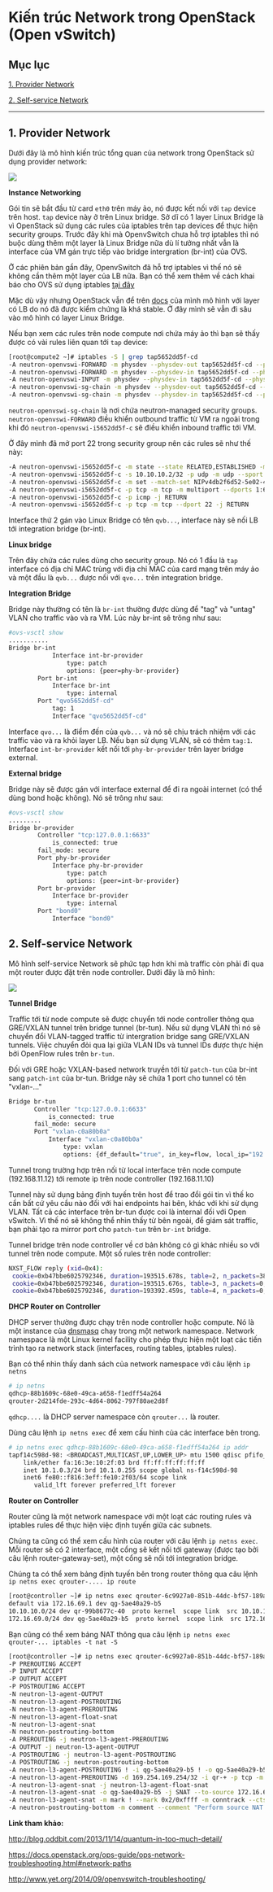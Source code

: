 # Kiến trúc Network trong OpenStack (Open vSwitch)

## Mục lục

[1. Provider Network](#provider)

[2. Self-service Network](#self-service)

------------

<a name ="provider"></a>
## 1. Provider Network

Dưới đây là mô hình kiến trúc tổng quan của network trong OpenStack sử dụng provider network:

<img src="http://i.imgur.com/vN2KkKV.png">

**Instance Networking**

Gói tin sẽ bắt đầu từ card `eth0` trên máy ảo, nó được kết nối với `tap` device trên host. `tap` device này ở trên Linux bridge. Sở dĩ có 1 layer Linux Bridge là vì OpenStack sử dụng các rules của iptables trên tap devices để thực hiện security groups. Trước đây khi mà OpenvSwitch chưa hỗ trợ iptables thì nó buộc dùng thêm một layer là Linux Bridge nữa dù lí tưởng nhất vẫn là interface của VM gán trực tiếp vào bridge intergration (br-int) của OVS.

Ở các phiên bản gần đây, OpenvSwitch đã hỗ trợ iptables vì thế nó sẽ không cần thêm một layer của LB nữa. Bạn có thể xem thêm về cách khai báo cho OVS sử dụng iptables [tại đây](https://docs.openstack.org/ocata/networking-guide/config-ovsfwdriver.html)

Mặc dù vậy nhưng OpenStack vẫn để trên [docs](https://docs.openstack.org/newton/networking-guide/deploy-ovs-provider.html) của mình mô hình với layer có LB do nó đã được kiểm chứng là khá stable. Ở đây mình sẽ vẫn đi sâu vào mô hình có layer Linux Bridge.

Nếu bạn xem các rules trên node compute nơi chứa máy ảo thì bạn sẽ thấy được có vài rules liên quan tới `tap` device:

``` sh
[root@compute2 ~]# iptables -S | grep tap5652dd5f-cd
-A neutron-openvswi-FORWARD -m physdev --physdev-out tap5652dd5f-cd --physdev-is-bridged -m comment --comment "Direct traffic from the VM interface to the security group chain." -j neutron-openvswi-sg-chain
-A neutron-openvswi-FORWARD -m physdev --physdev-in tap5652dd5f-cd --physdev-is-bridged -m comment --comment "Direct traffic from the VM interface to the security group chain." -j neutron-openvswi-sg-chain
-A neutron-openvswi-INPUT -m physdev --physdev-in tap5652dd5f-cd --physdev-is-bridged -m comment --comment "Direct incoming traffic from VM to the security group chain." -j neutron-openvswi-o5652dd5f-c
-A neutron-openvswi-sg-chain -m physdev --physdev-out tap5652dd5f-cd --physdev-is-bridged -m comment --comment "Jump to the VM specific chain." -j neutron-openvswi-i5652dd5f-c
-A neutron-openvswi-sg-chain -m physdev --physdev-in tap5652dd5f-cd --physdev-is-bridged -m comment --comment "Jump to the VM specific chain." -j neutron-openvswi-o5652dd5f-c
```

`neutron-openvswi-sg-chain` là nơi chứa neutron-managed security groups. `neutron-openvswi-FORWARD` điều khiển outbound traffic từ VM ra ngoài trong khi đó `neutron-openvswi-i5652dd5f-c` sẽ điều khiển inbound traffic  tới VM.

Ở đây mình đã mở port 22 trong security group nên các rules sẽ như thế này:

``` sh
-A neutron-openvswi-i5652dd5f-c -m state --state RELATED,ESTABLISHED -m comment --comment "Direct packets associated with a known session to the RETURN chain." -j RETURN
-A neutron-openvswi-i5652dd5f-c -s 10.10.10.2/32 -p udp -m udp --sport 67 -m udp --dport 68 -j RETURN
-A neutron-openvswi-i5652dd5f-c -m set --match-set NIPv4db2f6d52-5e02-4ab4-949d- src -j RETURN
-A neutron-openvswi-i5652dd5f-c -p tcp -m tcp -m multiport --dports 1:65535 -j RETURN
-A neutron-openvswi-i5652dd5f-c -p icmp -j RETURN
-A neutron-openvswi-i5652dd5f-c -p tcp -m tcp --dport 22 -j RETURN
```

Interface thứ 2 gán vào Linux Bridge có tên `qvb...`, interface này sẽ nối LB tới integration bridge (br-int).

**Linux bridge**

Trên đây chứa các rules dùng cho security group. Nó có 1 đầu là `tap` interface có địa chỉ MAC trùng với địa chỉ MAC của card mạng trên máy ảo và một đầu là `qvb...` được nối với `qvo...` trên integration bridge.

**Integration Bridge**

Bridge này thường có tên là `br-int` thường được dùng để "tag" và "untag" VLAN cho traffic vào và ra VM. Lúc này br-int sẽ trông như sau:

``` sh
#ovs-vsctl show
...........
Bridge br-int
            Interface int-br-provider
                type: patch
                options: {peer=phy-br-provider}
        Port br-int
            Interface br-int
                type: internal
        Port "qvo5652dd5f-cd"
            tag: 1
            Interface "qvo5652dd5f-cd"
```

Interface `qvo...` là điểm đến của `qvb...` và nó sẽ chịu trách nhiệm với các traffic vào và ra khỏi layer LB. Nếu bạn sử dụng VLAN, sẽ có thêm `tag:1`. Interface `int-br-provider` kết nối tới `phy-br-provider` trên layer bridge external.

**External bridge**

Bridge này sẽ được gán với interface external để đi ra ngoài internet (có thể dùng bond hoặc không). Nó sẽ trông như sau:

``` sh
#ovs-vsctl show
.........
Bridge br-provider
        Controller "tcp:127.0.0.1:6633"
            is_connected: true
        fail_mode: secure
        Port phy-br-provider
            Interface phy-br-provider
                type: patch
                options: {peer=int-br-provider}
        Port br-provider
            Interface br-provider
                type: internal
        Port "bond0"
            Interface "bond0"
```

<a name ="self-service"></a>
## 2. Self-service Network

Mô hình self-service Network sẽ phức tạp hơn khi mà traffic còn phải đi qua một router được đặt trên node controller. Dưới đây là mô hình:

<img src="http://i.imgur.com/QMgxaqd.png">

**Tunnel Bridge**

Traffic tới từ node compute sẽ được chuyển tới node controller thông qua GRE/VXLAN tunnel trên bridge tunnel (br-tun). Nếu sử dụng VLAN thì nó sẽ chuyển đổi VLAN-tagged traffic từ intergration bridge sang GRE/VXLAN tunnels. Việc chuyển đỏi qua lại giữa VLAN IDs và tunnel IDs được thực hiện bởi OpenFlow rules trên `br-tun`.

Đối với GRE hoặc VXLAN-based network truyền tới từ `patch-tun` của br-int sang `patch-int` của br-tun. Bridge này sẽ chứa 1 port cho tunnel có tên "vxlan-..."

``` sh
Bridge br-tun
       Controller "tcp:127.0.0.1:6633"
           is_connected: true
       fail_mode: secure
       Port "vxlan-c0a80b0a"
           Interface "vxlan-c0a80b0a"
               type: vxlan
               options: {df_default="true", in_key=flow, local_ip="192.168.11.12", out_key=flow, remote_ip="192.168.11.10"}
```

Tunnel trong trường hợp trên nối từ local interface trên node compute (192.168.11.12) tới remote ip trên node controller (192.168.11.10)

Tunnel này sử dụng bảng định tuyến trên host để trao đổi gói tin vì thế ko cần bất cứ yêu cầu nào đối với hai endpoints hai bên, khác với khi sử dụng VLAN. Tất cả các interface trên br-tun được coi là internal đối với Open vSwitch. Vì thế nó sẽ không thể nhìn thấy từ bên ngoài, để giám sát traffic, bạn phải tạo ra mirror port cho `patch-tun` trên `br-int` bridge.

Tunnel bridge trên node controller về cơ bản không có gì khác nhiều so với tunnel trên node compute. Một số rules trên node controller:

``` sh
NXST_FLOW reply (xid=0x4):
 cookie=0xb47bbe6025792346, duration=193515.678s, table=2, n_packets=38926, n_bytes=2679421, idle_age=0, hard_age=65534, priority=0,dl_dst=01:00:00:00:00:00/01:00:00:00:00:00 actions=resubmit(,22)
 cookie=0xb47bbe6025792346, duration=193515.676s, table=3, n_packets=0, n_bytes=0, idle_age=65534, hard_age=65534, priority=0 actions=drop
 cookie=0xb47bbe6025792346, duration=193392.459s, table=4, n_packets=0, n_bytes=0, idle_age=65534, hard_age=65534, priority=1,tun_id=0x3e actions=mod_vlan_vid:2,resubmit(,10)
```

**DHCP Router on Controller**

DHCP server thường được chạy trên node controller hoặc compute. Nó là một instance của [dnsmasq](http://www.thekelleys.org.uk/dnsmasq/doc.html) chạy trong một network namespace. Network namespace là một Linux kernel facility cho phép thực hiện một loạt các tiến trình tạo ra network stack (interfaces, routing tables, iptables rules).

Bạn có thể nhìn thấy danh sách của network namespace với câu lệnh `ip netns`

``` sh
# ip netns
qdhcp-88b1609c-68e0-49ca-a658-f1edff54a264
qrouter-2d214fde-293c-4d64-8062-797f80ae2d8f
```

`qdhcp....` là DHCP server namespace còn `qrouter...` là router.

Dùng câu lệnh `ip netns exec` để xem cấu hình của các interface bên trong.

``` sh
# ip netns exec qdhcp-88b1609c-68e0-49ca-a658-f1edff54a264 ip addr
tapf14c598d-98: <BROADCAST,MULTICAST,UP,LOWER_UP> mtu 1500 qdisc pfifo_fast state UP qlen 1000
    link/ether fa:16:3e:10:2f:03 brd ff:ff:ff:ff:ff:ff
    inet 10.1.0.3/24 brd 10.1.0.255 scope global ns-f14c598d-98
    inet6 fe80::f816:3eff:fe10:2f03/64 scope link
       valid_lft forever preferred_lft forever
```

**Router on Controller**

Router cũng là một network namespace với một loạt các routing rules và iptables rules để thực hiện việc định tuyến giữa các subnets.

Chúng ta cũng có thể xem cấu hình của router với câu lệnh `ip netns exec`. Mỗi router sẽ có 2 interface, một cổng sẽ kết nối tới gateway (được tạo bởi câu lệnh router-gateway-set), một cổng sẽ nối tới integration bridge.

Chúng ta có thể xem bảng định tuyến bên trong router thông qua câu lệnh `ip netns exec qrouter-.... ip route`

``` sh
[root@controller ~]# ip netns exec qrouter-6c9927a0-851b-44dc-bf57-189a6b83ff89 ip route
default via 172.16.69.1 dev qg-5ae40a29-b5
10.10.10.0/24 dev qr-99b8677c-40  proto kernel  scope link  src 10.10.10.1
172.16.69.0/24 dev qg-5ae40a29-b5  proto kernel  scope link  src 172.16.69.250
```

Bạn cũng có thể xem bảng NAT thông qua câu lệnh `ip netns exec qrouter-... iptables -t nat -S`

``` sh
[root@controller ~]# ip netns exec qrouter-6c9927a0-851b-44dc-bf57-189a6b83ff89 iptables -t nat -S
-P PREROUTING ACCEPT
-P INPUT ACCEPT
-P OUTPUT ACCEPT
-P POSTROUTING ACCEPT
-N neutron-l3-agent-OUTPUT
-N neutron-l3-agent-POSTROUTING
-N neutron-l3-agent-PREROUTING
-N neutron-l3-agent-float-snat
-N neutron-l3-agent-snat
-N neutron-postrouting-bottom
-A PREROUTING -j neutron-l3-agent-PREROUTING
-A OUTPUT -j neutron-l3-agent-OUTPUT
-A POSTROUTING -j neutron-l3-agent-POSTROUTING
-A POSTROUTING -j neutron-postrouting-bottom
-A neutron-l3-agent-POSTROUTING ! -i qg-5ae40a29-b5 ! -o qg-5ae40a29-b5 -m conntrack ! --ctstate DNAT -j ACCEPT
-A neutron-l3-agent-PREROUTING -d 169.254.169.254/32 -i qr-+ -p tcp -m tcp --dport 80 -j REDIRECT --to-ports 9697
-A neutron-l3-agent-snat -j neutron-l3-agent-float-snat
-A neutron-l3-agent-snat -o qg-5ae40a29-b5 -j SNAT --to-source 172.16.69.250
-A neutron-l3-agent-snat -m mark ! --mark 0x2/0xffff -m conntrack --ctstate DNAT -j SNAT --to-source 172.16.69.250
-A neutron-postrouting-bottom -m comment --comment "Perform source NAT on outgoing traffic." -j neutron-l3-agent-snat
```

**Link tham khảo:**

http://blog.oddbit.com/2013/11/14/quantum-in-too-much-detail/

https://docs.openstack.org/ops-guide/ops-network-troubleshooting.html#network-paths

http://www.yet.org/2014/09/openvswitch-troubleshooting/

